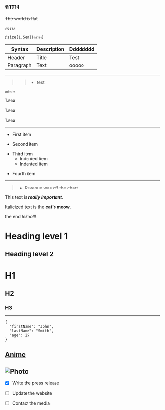 
 ## ตาราง
 ~~The world is flat~~

*ตาราง*

 ``@size[1.5em](ตาราง)``

| Syntax | Description | Dddddddd |
| ----------- | ----------- | ----------- |
| Header | Title | Test |
| Paragraph | Text | ooooo |
---
>> + test

    กฟหกด
1.ดดด

1.ดดด

1.ดดด

---

- First item
+ Second item
- Third item
    * Indented item
    * Indented item
* Fourth item
---
> - Revenue was off the chart.

This text is ***really important***.

Italicized text is the **cat's meow**.

the end *lekpolll*

Heading level 1
=

Heading level 2
-

# H1
## H2
### H3

---

```
{
  "firstName": "John",
  "lastName": "Smith",
  "age": 25
}
```

[Anime](https://www.anime-sugoi.com/play/152266/9.html)
----
![Photo](https://hackernoon.com/hn-images/1*9wzIVP0r5K-I4pq58LyVxw.gif)
---

-[x] Write the press release

-[ ] Update the website

-[ ] Contact the media
